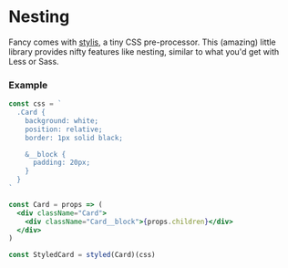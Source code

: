 # Nesting

Fancy comes with [stylis](https://github.com/thysultan/stylis.js), a tiny CSS pre-processor. This (amazing) little library provides nifty features like nesting, similar to what you'd get with Less or Sass.

### Example

```jsx
const css = `
  .Card {
    background: white;
    position: relative;
    border: 1px solid black;

    &__block {
      padding: 20px;
    }
  }
`

const Card = props => (
  <div className="Card">
    <div className="Card__block">{props.children}</div>
  </div>
)

const StyledCard = styled(Card)(css)
```
